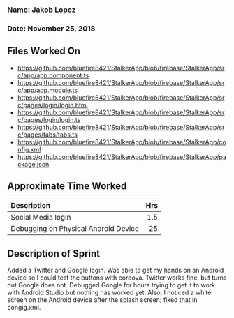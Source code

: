 ### Name: Jakob Lopez
### Date: November 25, 2018
 ## Files Worked On
 - https://github.com/bluefire8421/StalkerApp/blob/firebase/StalkerApp/src/app/app.component.ts
- https://github.com/bluefire8421/StalkerApp/blob/firebase/StalkerApp/src/app/app.module.ts
 - https://github.com/bluefire8421/StalkerApp/blob/firebase/StalkerApp/src/pages/login/login.html
- https://github.com/bluefire8421/StalkerApp/blob/firebase/StalkerApp/src/pages/login/login.ts
 - https://github.com/bluefire8421/StalkerApp/blob/firebase/StalkerApp/src/pages/tabs/tabs.ts
 - https://github.com/bluefire8421/StalkerApp/blob/firebase/StalkerApp/config.xml
 - https://github.com/bluefire8421/StalkerApp/blob/firebase/StalkerApp/package.json
 ## Approximate Time Worked
 | Description                         | Hrs  |
| :-----------------------------------| ---: |
| Social Media login                  | 1.5  |
| Debugging on Physical Android Device| 25   |
 ## Description of Sprint
 Added a Twitter and Google login. Was able to get my hands on an Android device so I could test the buttons with cordova. Twitter works 
fine, but turns out Google does not. Debugged Google for hours trying to get it to work with Android Studio but nothing has worked yet.
Also, I noticed a white screen on the Android device after the splash screen; fixed that in congig.xml. 
